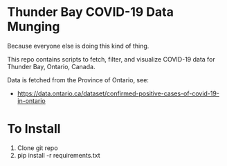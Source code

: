 Thunder Bay COVID-19 Data Munging
=================================
Because everyone else is doing this kind of thing.

This repo contains scripts to fetch, filter, and visualize COVID-19 data
for Thunder Bay, Ontario, Canada.

Data is fetched from the Province of Ontario, see:
  - https://data.ontario.ca/dataset/confirmed-positive-cases-of-covid-19-in-ontario

To Install
==========

1. Clone git repo
2. pip install -r requirements.txt
